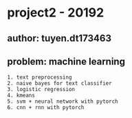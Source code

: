 # project2 - 20192
## author: tuyen.dt173463
## problem: machine learning
	1. text preprocessing
	2. naive bayes for text classifier
	3. logistic regression
	4. kmeans
	5. svm + neural network with pytorch
	6. cnn + rnn with pytorch
